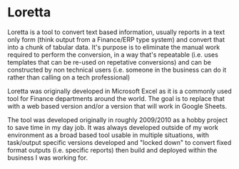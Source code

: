 # Loretta

Loretta is a tool to convert text based information, usually reports in a text only form (think output from a Finance/ERP type system) and convert that into a chunk of tabular data.  It's purpose is to eliminate the manual work required to perform the conversion, in a way that's repeatable (i.e. uses templates that can be re-used on repetative conversions) and can be constructed by non technical users (i.e. someone in the business can do it rather than calling on a tech professional)

Loretta was originally developed in Microsoft Excel as it is a commonly used tool for Finance departments around the world.  The goal is to replace that with a web based version and/or a version that will work in Google Sheets.

The tool was developed originally in roughly 2009/2010 as a hobby project to save time in my day job.  It was always developed outside of my work environment as a broad based tool usable in multiple situations, with task/output specific versions developed and "locked down" to convert fixed format outputs (i.e. specific reports) then build and deployed within the business I was working for.

